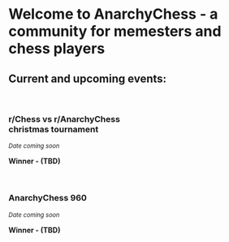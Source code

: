 # Welcome to AnarchyChess - a community for memesters and chess players

## Current and upcoming events:

<br>

### **r/Chess vs r/AnarchyChess <br> christmas tournament** <br>

<small>*Date coming soon*</small>

**Winner - (TBD)**

<br>

### **AnarchyChess 960**

<small>*Date coming soon*</small>

**Winner - (TBD)**